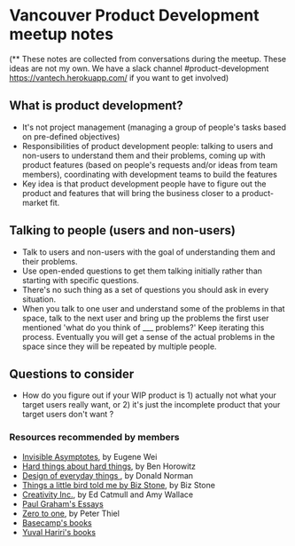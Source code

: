 

# Vancouver Product Development meetup notes

(** These notes are collected from conversations during the meetup. These ideas are not my own. We have a slack channel #product-development https://vantech.herokuapp.com/ if you want to get involved)


## What is product development?

* It's not project management (managing a group of people's tasks based on pre-defined objectives)
* Responsibilities of product development people: talking to users and non-users to understand them and their problems, coming up with product features (based on people's requests and/or ideas from team members), coordinating with development teams to build the features
* Key idea is that product development people have to figure out the product and features that will bring the business closer to a product-market fit.


## Talking to people (users and non-users)

* Talk to users and non-users with the goal of understanding them and their problems. 
* Use open-ended questions to get them talking initially rather than starting with specific questions.
* There's no such thing as a set of questions you should ask in every situation.
* When you talk to one user and understand some of the problems in that space, talk to the next user and bring up the problems the first user mentioned 'what do you think of ___ problems?' Keep iterating this process. Eventually you will get a sense of the actual problems in the space since they will be repeated by multiple people.


## Questions to consider 
* How do you figure out if your WIP product is  1) actually not what your target users really want, or 2)  it's just the incomplete product that your target users don't want ?


### Resources recommended by members
* [Invisible Asymptotes](http://www.eugenewei.com/blog/2018/5/21/invisible-asymptotes), by Eugene Wei
* [Hard things about hard things](https://www.goodreads.com/book/show/18176747-the-hard-thing-about-hard-things), by Ben Horowitz
* [Design of everyday things ](https://www.goodreads.com/book/show/840.The_Design_of_Everyday_Things), by Donald Norman
* [Things a little bird told me by Biz Stone](https://www.goodreads.com/book/show/18296144-things-a-little-bird-told-me), by Biz Stone
* [Creativity Inc.](https://www.goodreads.com/book/show/18077903-creativity-inc), by Ed Catmull and Amy Wallace
* [Paul Graham's Essays](http://www.paulgraham.com/articles.html)
* [Zero to one](https://www.goodreads.com/book/show/18050143-zero-to-one), by Peter Thiel
* [Basecamp's books](https://basecamp.com/books)
* [Yuval Hariri's books](https://www.ynharari.com/)
